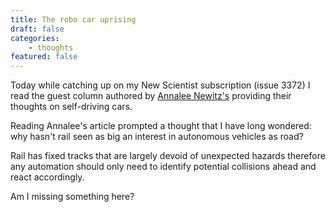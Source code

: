 ```yaml
---
title: The robo car uprising
draft: false
categories:
    - thoughts
featured: false
---
```


Today while catching up on my New Scientist subscription (issue 3372) I read the guest column authored by [Annalee Newitz's](https://www.techsploitation.com/) providing their thoughts on self-driving cars.

Reading Annalee's article prompted a thought that I have long wondered: why hasn't rail seen as big an interest in autonomous vehicles as road?

Rail has fixed tracks that are largely devoid of unexpected hazards therefore any automation should only need to identify potential collisions ahead and react accordingly.

Am I missing something here?
